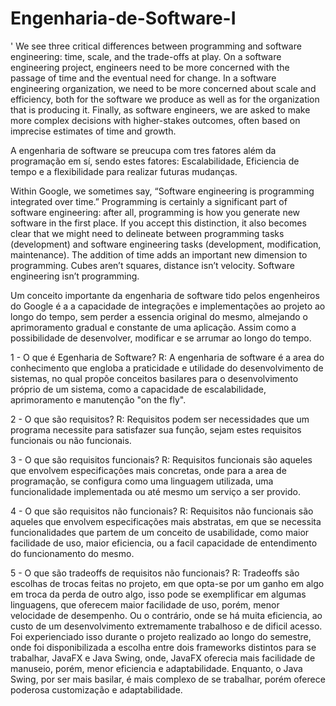 # Engenharia-de-Software-I
'
We see three critical differences between programming and software engineering: time, scale, and the trade-offs at play.   On a software engineering project, engineers need to be more concerned with the passage of time and the eventual need for change. In a software engineering organization, we need to be more concerned about scale and efficiency, both for the software we produce as well as for the organization that is producing it. Finally, as software engineers, we are asked to make more complex decisions with higher-stakes outcomes, often based on imprecise estimates of time and growth.

A engenharia de software se preucupa com tres fatores além da programação em sí, sendo estes fatores: Escalabilidade, Eficiencia de tempo e a flexibilidade para realizar futuras mudanças.

Within Google, we sometimes say, “Software engineering is programming integrated over time.” Programming  is certainly a significant part of software engineering: after all, programming is how you generate new software in the first place. If you accept this distinction, it also becomes clear that we might need to delineate between programming tasks (development) and software engineering tasks (development, modification, maintenance). The addition of time adds an important new dimension to programming. Cubes aren’t squares, distance isn’t velocity. Software engineering isn’t programming.

Um conceito importante da engenharia de software tido pelos engenheiros do Google é a a capacidade de integrações e implementações ao projeto ao longo do tempo, sem perder a essencia original do mesmo, almejando o aprimoramento gradual e constante de uma aplicação. Assim como a possibilidade de desenvolver, modificar e se arrumar ao longo do tempo.

1 - O que é Egenharia de Software?
R: A engenharia de software é a area do conhecimento que engloba a praticidade e utilidade do desenvolvimento de sistemas, no qual propõe conceitos basilares para o desenvolvimento próprio de um sistema, como a capacidade de escalabilidade, aprimoramento e manutenção "on the fly".

2 - O que são requisitos?
R: Requisitos podem ser necessidades que um programa necessite para satisfazer sua função, sejam estes requisitos funcionais ou não funcionais.

3 - O que são requisitos funcionais?
R: Requisitos funcionais são aqueles que envolvem especificações mais concretas, onde para a area de programação, se configura como uma linguagem utilizada, uma funcionalidade implementada ou até mesmo um serviço a ser provido.

4 - O que são requisitos não funcionais? 
R: Requisitos não funcionais são aqueles que envolvem especificações mais abstratas, em que se necessita funcionalidades que partem de um conceito de usabilidade, como maior facilidade de uso, maior eficiencia, ou a facil capacidade de entendimento do funcionamento do mesmo.

5 - O que são tradeoffs de requisitos não funcionais?
R: Tradeoffs são escolhas de trocas feitas no projeto, em que opta-se por um ganho em algo em troca da perda de outro algo, isso pode se exemplificar em algumas linguagens, que oferecem maior facilidade de uso, porém, menor velocidade de desempenho. Ou o contrário, onde se há muita eficiencia, ao custo de um desenvolvimento extremamente trabalhoso e de dificil acesso.
  Foi experienciado isso durante o projeto realizado ao longo do semestre, onde foi disponibilizada a escolha entre dois frameworks distintos para se trabalhar, JavaFX e Java Swing, onde, JavaFX oferecia mais facilidade de manuseio, porém, menor eficiencia e adaptabilidade. Enquanto, o Java Swing, por ser mais basilar, é mais complexo de se trabalhar, porém oferece poderosa customização e adaptabilidade.
